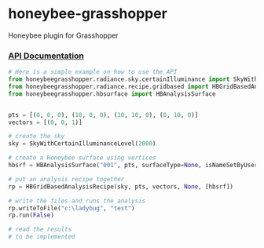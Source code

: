 # honeybee-grasshopper
Honeybee plugin for Grasshopper

### [API Documentation](http://ladybug-analysis-tools.github.io/honeybee-grasshopper/doc/)

```python
# Here is a simple example on how to use the API
from honeybeegrasshopper.radiance.sky.certainIlluminance import SkyWithCertainIlluminanceLevel
from honeybeegrasshopper.radiance.recipe.gridbased import HBGridBasedAnalysisRecipe
from honeybeegrasshopper.hbsurface import HBAnalysisSurface


pts = [(0, 0, 0), (10, 0, 0), (10, 10, 0), (0, 10, 0)]
vectors = [(0, 0, 1)]

# create the sky
sky = SkyWithCertainIlluminanceLevel(2000)

# create a Honeybee surface using vertices
hbsrf = HBAnalysisSurface("001", pts, surfaceType=None, isNameSetByUser=True)

# put an analysis recipe together
rp = HBGridBasedAnalysisRecipe(sky, pts, vectors, None, [hbsrf])

# write the files and runs the analysis
rp.writeToFile("c:\ladybug", "test")
rp.run(False)

# read the results
# to be implemented
```

